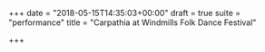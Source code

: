 +++
date = "2018-05-15T14:35:03+00:00"
draft = true
suite = "performance"
title = "Carpathia at Windmills Folk Dance Festival"

+++
